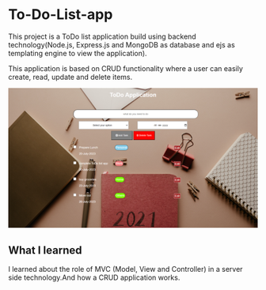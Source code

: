 # To-Do-List-app

<p>This project is a ToDo list application 
build using backend technology(Node.js, Express.js and MongoDB as database and ejs as templating engine to view the application).</p>
<p>This application is based on CRUD functionality where a user can easily create, read, update and delete items.</p>

<img src="./images/screenshot.png">

<h2>What I learned</h2>
<p>I learned about the role of MVC (Model, View and Controller) in a server side technology.And how a CRUD application works.</p>




